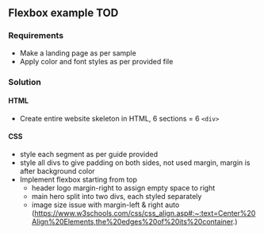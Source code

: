 ## Flexbox example TOD

### Requirements
- Make a landing page as per sample
- Apply color and font styles as per provided file

### Solution

#### HTML
- Create entire website skeleton in HTML, 6 sections = 6 `<div>`

#### CSS
- style each segment as per guide provided
- style all divs to give padding on both sides, not used margin, margin is after background color
- Implement flexbox starting from top
  - header logo margin-right to assign empty space to right
  - main hero split into two divs, each styled separately
  - image size issue with margin-left & right auto (https://www.w3schools.com/css/css_align.asp#:~:text=Center%20Align%20Elements,the%20edges%20of%20its%20container.)

